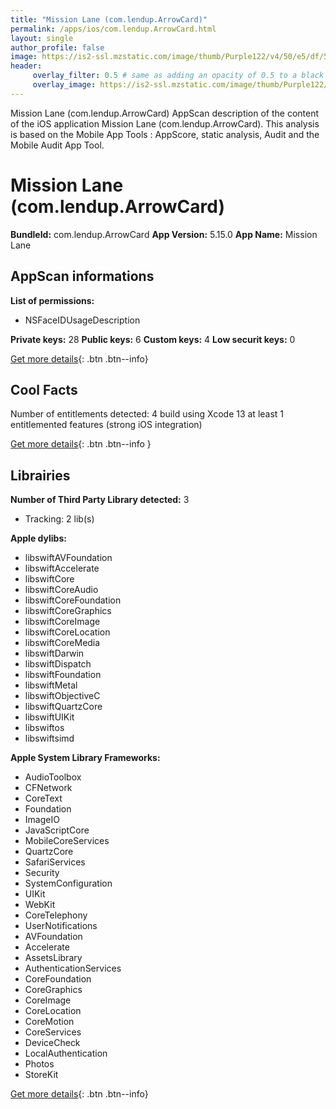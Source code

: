 ```yaml
---
title: "Mission Lane (com.lendup.ArrowCard)"
permalink: /apps/ios/com.lendup.ArrowCard.html
layout: single
author_profile: false
image: https://is2-ssl.mzstatic.com/image/thumb/Purple122/v4/50/e5/df/50e5df9e-7355-488d-a3aa-45adc2815b6c/AppIcon-0-0-1x_U007emarketing-0-0-0-7-0-0-sRGB-0-0-0-GLES2_U002c0-512MB-85-220-0-0.png/512x512bb.jpg
header: 
     overlay_filter: 0.5 # same as adding an opacity of 0.5 to a black background
     overlay_image: https://is2-ssl.mzstatic.com/image/thumb/Purple122/v4/50/e5/df/50e5df9e-7355-488d-a3aa-45adc2815b6c/AppIcon-0-0-1x_U007emarketing-0-0-0-7-0-0-sRGB-0-0-0-GLES2_U002c0-512MB-85-220-0-0.png/512x512bb.jpg
---
```

Mission Lane (com.lendup.ArrowCard) AppScan description of the content of the iOS application Mission Lane (com.lendup.ArrowCard). This analysis is based on the Mobile App Tools : AppScore, static analysis, Audit and the Mobile Audit App Tool.

# Mission Lane (com.lendup.ArrowCard)

**BundleId:** com.lendup.ArrowCard
**App Version:** 5.15.0
**App Name:** Mission Lane


## AppScan informations 

**List of permissions:** 
- NSFaceIDUsageDescription
  
  
**Private keys:** 28
**Public keys:** 6
**Custom keys:** 4
**Low securit keys:** 0
  
[Get more details](/pricing.html){: .btn .btn--info}

## Cool Facts

Number of entitlements detected: 4
build using Xcode 13
at least 1 entitlemented features (strong iOS integration)
  
[Get more details](/pricing.html){: .btn .btn--info }

## Librairies 
**Number of Third Party Library detected:** 3
- Tracking: 2 lib(s)


**Apple dylibs:**
- libswiftAVFoundation
- libswiftAccelerate
- libswiftCore
- libswiftCoreAudio
- libswiftCoreFoundation
- libswiftCoreGraphics
- libswiftCoreImage
- libswiftCoreLocation
- libswiftCoreMedia
- libswiftDarwin
- libswiftDispatch
- libswiftFoundation
- libswiftMetal
- libswiftObjectiveC
- libswiftQuartzCore
- libswiftUIKit
- libswiftos
- libswiftsimd


**Apple System Library Frameworks:**
- AudioToolbox
- CFNetwork
- CoreText
- Foundation
- ImageIO
- JavaScriptCore
- MobileCoreServices
- QuartzCore
- SafariServices
- Security
- SystemConfiguration
- UIKit
- WebKit
- CoreTelephony
- UserNotifications
- AVFoundation
- Accelerate
- AssetsLibrary
- AuthenticationServices
- CoreFoundation
- CoreGraphics
- CoreImage
- CoreLocation
- CoreMotion
- CoreServices
- DeviceCheck
- LocalAuthentication
- Photos
- StoreKit


  
[Get more details](/pricing.html){: .btn .btn--info}

